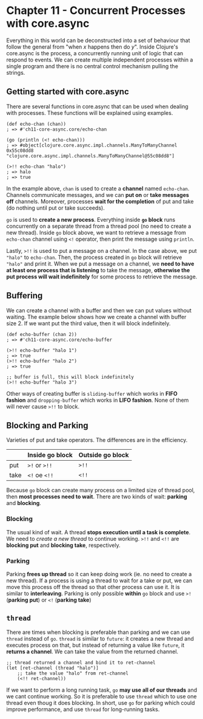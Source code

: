 # Chapter 11 - Concurrent Processes with core.async

Everything in this world can be deconstructed into a set of behaviour that follow the general from "when *x* happens then do *y*". Inside Clojure's core.async is the process, a concurrently running unit of logic that can respond to events. We can create multiple independent processes within a single program and there is no central control mechanism pulling the strings.

## Getting started with core.async

There are several functions in core.async that can be used when dealing with processes. These functions will be explained using examples.
```
(def echo-chan (chan))
; => #'ch11-core-async.core/echo-chan

(go (println (<! echo-chan)))
; => #object[clojure.core.async.impl.channels.ManyToManyChannel 0x55c08dd8 "clojure.core.async.impl.channels.ManyToManyChannel@55c08dd8"]

(>!! echo-chan "halo")
; => halo
; => true
```
In the example above, `chan` is used to create a **channel** named `echo-chan`. Channels communicate messages, and we can **put on** or **take messages off** channels. Moreover, processes **wait for the completion** of put and take (do nothing until put or take succeeds).

`go` is used to **create a new process**. Everything inside **`go` block** runs concurrently on a separate thread from a thread pool (no need to create a new thread). Inside `go` block above, we want to retrieve a message from `echo-chan` channel using `<!` operator, then print the message using `println`. 

Lastly, `>!!` is used to put a message on a channel. In the case above, we put `"halo"` to `echo-chan`. Then, the process created in `go` block will retrieve `"halo"` and print it. When we put a message on a channel, we **need to have at least one process that is listening** to take the message, **otherwise the put process will wait indefinitely** for some process to retrieve the message.

## Buffering

We can create a channel with a buffer and then we can put values without waiting. The example below shows how we create a channel with buffer size 2. If we want put the third value, then it will block indefinitely.
```
(def echo-buffer (chan 2))
; => #'ch11-core-async.core/echo-buffer

(>!! echo-buffer "halo 1")
; => true
(>!! echo-buffer "halo 2")
; => true

;; buffer is full, this will block indefinitely
(>!! echo-buffer "halo 3")
```

Other ways of creating buffer is `sliding-buffer` which works in **FIFO fashion** and `dropping-buffer` which works in **LIFO fashion**. None of them will never cause `>!!` to block. 

## Blocking and Parking

Varieties of put and take operators. The differences are in the efficiency.

|     | **Inside go block** | **Outside go block** |
| --- | --- | --- |
| put | `>!` or `>!!` | `>!!` |
| take | `<!` oe `<!!` | `<!!` |

Because `go` block can create many process on a limited size of thread pool, then **most processes need to wait**. There are two kinds of wait: **parking** and **blocking**.

### Blocking
The usual kind of wait. A thread **stops execution until a task is complete**. We need to *create a new thread* to continue working. `>!!` and `<!!` are **blocking put** and **blocking take**, respectively.

### Parking
Parking **frees up thread** so it can keep doing work (ie. no need to create a new thread). If a process is using a thread to wait for a take or put, we can move this process off the thread so that other process can use it. It is similar to **interleaving**. Parking is only possible **within** `go` block and use `>!` (**parking put**) or `<!` (**parking take**)

## `thread`

There are times when blocking is preferable than parking and we can use `thread` instead of `go`. `thread` is similar to `future`: it creates a new thread and executes process on that, but instead of returning a value like `future`, it **returns a channel**. We can take the value from the returned channel.
```
;; thread returned a channel and bind it to ret-channel
(let [ret-channel (thread "halo")]
    ;; take the value "halo" from ret-channel
    (<!! ret-channel))
```

If we want to perform a long running task, `go` **may use all of our threads** and we cant continue working. So it is preferable to use `thread` which to use one thread even thoug it does blocking. In short, use `go` for parking which could improve performance, and use `thread` for long-running tasks.
